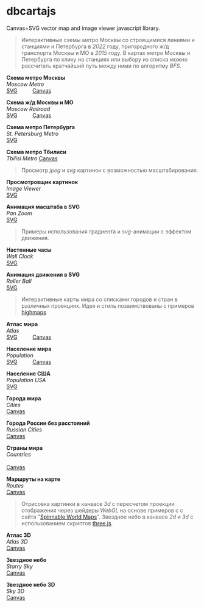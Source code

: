 # dbcartajs
Canvas+SVG vector map and image viewer javascript library.

> Интерактивные схемы метро Москвы со строящимися линиями и станциями и Петербурга в <i>2022</i> году, 
пригородного ж/д транспорта Москвы и МО в <i>2015</i> году.
В картах метро Москвы и Петербурга по клику на станциях или выбору из списка можно рассчитать кратчайший путь между ними по алгоритму <i>BFS</i>. 

**Схема метро Москвы**  
*Moscow Metro*  
[SVG](https://egaxegax.github.io/svg/mosmetro.html) &emsp; &emsp; 
[Canvas](https://egaxegax.github.io/mosmetro.html)

**Схема ж/д Москвы и МО**  
*Moscow Railroad*  
[SVG](https://egaxegax.github.io/svg/mosrails.html) &emsp; &emsp; 
[Canvas](https://egaxegax.github.io/mosrails.html)

**Схема метро Петербурга**  
*St. Petersburg Metro*  
[SVG](https://egaxegax.github.io/svg/metrospb.html) &emsp; &emsp;

**Схема метро Тбилиси**  
*Tbilisi Metro*
[Canvas](https://egaxegax.github.io/metro-tbilisi.html)

> Просмотр *jpeg* и *svg* картинок с возможностью масштабирования.

**Просмотровщик картинок**  
*Image Viewer*  
[SVG](https://egaxegax.github.io/svg/imgviewer.html) &emsp; &emsp; 

**Анимация масштаба в SVG**  
*Pan Zoom*  
[SVG](https://egaxegax.github.io/svg/panzoom.html) &emsp; &emsp; 

> Примеры использования градиента и *svg*-анимации с эффектом движения.

**Настенные часы**  
*Wall Clock*  
[SVG](https://egaxegax.github.io/svg/clock.html) &emsp; &emsp;

**Анимация движения в SVG**  
*Roller Ball*  
[SVG](https://egaxegax.github.io/svg/rollerball.html) &emsp; &emsp;  

> Интерактивные карты мира со списками городов и стран в различных проекциях. 
Идея и стиль позаимствованы с примеров <a href="http://www.highcharts.com/maps/demo">highmaps</a> 

**Атлас мира**  
*Atlas*  
[SVG](https://egaxegax.github.io/svg/atlas.html) &emsp; &emsp; 
[Canvas](https://egaxegax.github.io/atlas.html)

**Население мира**  
*Population*  
[SVG](https://egaxegax.github.io/svg/usemap.html) &emsp; &emsp; 
[Canvas](https://egaxegax.github.io/usemap.html)

**Население США**  
*Population USA*  
[SVG](https://egaxegax.github.io/svg/us.html) &emsp; &emsp; 

**Города мира**  
*Cities*  
[Canvas](https://egaxegax.github.io/cities.html)

**Города России без расстояний**  
*Russian Cities*  
[Canvas](https://egaxegax.github.io/russ.html)

**Страны мира**  
*Countries*  
 &emsp; &emsp;  
[Canvas](https://egaxegax.github.io/countries.html)

**Маршруты на карте**  
*Routes*  
[Canvas](https://egaxegax.github.io/merc.html)

> Отрисовка картинки в канвасе <i>3d</i> с пересчетом проекции отображения через шейдеры <i>WebGL</i> на основе примеров с с сайта "<a href="http://vcg.isti.cnr.it/~tarini/spinnableworldmaps/">Spinnable World Maps</a>". 
> Звездное небо в канвасе <i>2d</i> и <i>3d</i> с использованием скриптов <a href="https://github.com/mrdoob/three.js">three.js</a>.

**Атлас 3D**  
*Atlas 3D*  
[Canvas](https://egaxegax.github.io/map3d.html)

**Звездное небо**  
*Starry Sky*  
[Canvas](https://egaxegax.github.io/starry.html)

**Звездное небо 3D**  
*Sky 3D*  
[Canvas](https://egaxegax.github.io/sky3d.html)
